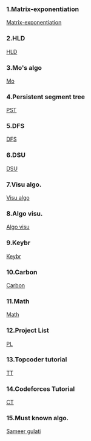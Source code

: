 ### 1.Matrix-exponentiation 
[Matrix-exponentiation](https://procoderforu.com/matrix-exponentiation/)<br>

### 2.HLD 
[HLD](https://blog.anudeep2011.com/heavy-light-decomposition/)<br>

### 3.Mo's algo 
[Mo](https://blog.anudeep2011.com/category/algorithms/)<br>

### 4.Persistent segment tree 
[PST](https://blog.anudeep2011.com/category/segment-trees/)<br>

### 5.DFS 
[DFS](https://cp-algorithms.com/graph/depth-first-search.html)<br>

### 6.DSU
[DSU](https://cp-algorithms.com/data_structures/disjoint_set_union.html)<br>

### 7.Visu algo.
[Visu algo](https://visualgo.net/en)<br>

### 8.Algo visu.
[Algo visu](https://algorithm-visualizer.org/dynamic-programming/knapsack-problem)<br>

### 9.Keybr 
[Keybr](https://www.keybr.com/)<br>

### 10.Carbon
[Carbon](https://carbon.now.sh/)<br>

### 11.Math
[Math](https://github.com/rossant/awesome-math)<br>

### 12.Project List
[PL](https://www.dreamincode.net/forums/topic/78802-martyr2s-mega-project-ideas-list/)<br>

### 13.Topcoder tutorial
[TT](https://www.topcoder.com/community/competitive-programming/tutorials/)<br>

### 14.Codeforces Tutorial
[CT](https://codeforces.com/blog/entry/57282)<br>

### 15.Must known algo.
[Sameer gulati](https://www.quora.com/What-is-a-list-of-data-structures-that-a-competitive-programmer-must-know)<br>



